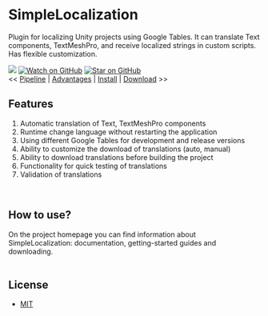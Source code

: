 # SimpleLocalization
Plugin for localizing Unity projects using Google Tables. It can translate Text components, TextMeshPro, and receive localized strings in custom scripts. Has flexible customization.

[![](https://img.shields.io/badge/license-MIT-green)](https://github.com/RodionLodza/simplelocalization/blob/master/LICENSE)
[![Watch on GitHub](https://img.shields.io/github/watchers/RodionLodza/simplelocalization.svg?style=social)](https://github.com/RodionLodza/simplelocalization/watchers)
[![Star on GitHub](https://img.shields.io/github/stars/RodionLodza/simplelocalization.svg?style=social)](https://github.com/RodionLodza/simplelocalization/stargazers)
<br />
<< [Pipeline](#what-is-the-work-pipeline-with-the-localizator) | [Advantages](#why-use-this-plugin) | [Install](#how-to-install) | [Download](https://github.com/RodionLodza/simplelocalization/raw/master/SimpleLocalization.unitypackage) >>
<br />

## Features
1. Automatic translation of Text, TextMeshPro components
2. Runtime change language without restarting the application
3. Using different Google Tables for development and release versions
4. Ability to customize the download of translations (auto, manual)
5. Ability to download translations before building the project
6. Functionality for quick testing of translations
7. Validation of translations
<br />

## How to use?
On the project homepage you can find information about SimpleLocalization:  documentation, getting-started guides and downloading.
<br />
<br />

## License
* [MIT](https://github.com/RodionLodza/simplelocalization/blob/master/LICENSE)
